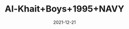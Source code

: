 ---
title: 'Al-Khait+Boys+1995+NAVY'
date: '2021-12-21' 
metatag: '' 
inventory: '6.0' 
draft: false 
# meta description 
shortDescripton: 'Al-Khait+Boys+1995+NAVY'
description: 'Boys'
longdescription: ''
featured: False
# product Price
price: '2730.0'
# Product Short Description
shortDescription: 'Al-Khait+Boys+1995+NAVY'
productID: 'A070F201-6762-EC11-995F-005056B3A416'
type: 'products'
category: 'Boys' 
thumnailproduct: 'https://alkhait.eralive.net/images/products/A070F201-6762-EC11-995F-005056B3A4161.png' 
images:
  - image: 'images/products/A070F201-6762-EC11-995F-005056B3A4161.png'  
  - image: 'images/products/A070F201-6762-EC11-995F-005056B3A4162.png'  
  - image: 'images/products/A070F201-6762-EC11-995F-005056B3A4163.png'  
---